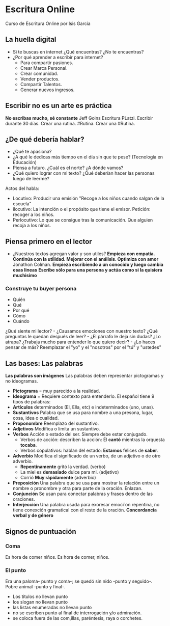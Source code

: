 # Escritura Online
Curso de Escritura Online por Isis García

## La huella digital 
- Si te buscas en internet ¿Qué encuentras? ¿No te encuentras? 
- ¿Por qué aprender a escribir para internet? 
  - Para compartir pasiones.
  - Crear Marca Personal.
  - Crear comunidad.
  - Vender productos. 
  - Compartir Talentos.
  - Generar nuevos ingresos. 

## Escribir no es un arte es práctica
**No escribas mucho, sé constante** Jeff Goins 
Escritura PLatzi. Escribir durante 30 días. Crear una rutina. #Rutina. Crear una #Rutina. 

## ¿De qué debería hablar? 
- ¿Qué te apasiona? 
- ¿A qué le dedicas más tiempo en el día sin que te pese? (Tecnología en Educación)
- Piensa a futuro. ¿Cuál es el norte? ¿A dónde vamos? 
- ¿Qué quiero lograr con mi texto? ¿Qué deberían hacer las personas luego de leerme? 

Actos del habla: 
  - Locutivo:
  Producir una emisión "Recoge a los niños cuando salgan de la escuela"
  - ilocutivo:
  La intención o el propósito que tiene el emisor. Petición: recoger a los niños. 
  - Perlocutivo:
  Lo que se consigue tras la comunicación. Que alguien recoja a los niños. 

## Piensa primero en el lector
- ¿Nuestros textos agregan valor y son utiles? 
**Empieza con empatía. Continúa con la utilidad. Mejorar con el análisis. Optimiza con amor** Jonathon Colman.
**Empieza escribiendo a un conocido y luego cambia esas lineas**
**Escribe sólo para una persona y actúa como si la quisiera muchisimo**

### Construye tu buyer persona
- Quién 
- Qué
- Por qué
- Cómo
- Cuándo

¿Qué siente mi lector? - ¿Causamos emociones con nuestro texto? 
¿Qué preguntas le quedan después de leer? - ¿El párrafo le deja sin dudas? ¿Lo atrapa?
¿Trabaja mucho para entender lo que quiero decir? - ¿Lo haces pensar de más?
Reemplazar el "yo" y el "nosotros" por el "tú" y "ustedes"

## Las bases: Las palabras
**Las palabras son imágenes**
Las palabras deben representar pictogramas y no ideogramas. 
- **Pictograma** = muy parecido a la realidad.
- **Ideograma** = Requiere contexto para entenderlo. 
El español tiene 9 tipos de palabras: 
- **Artículos** determinados (El, Ella, etc) e indeterminados (uno, unas). 
- **Sustantivos** Palabra que se usa para nombre a una presona, lugar, cosa, idea o cualidad. 
- **Proponombre** Reemplazo del sustantivo. 
- **Adjetivos** Modifica o limita un sustantivo. 
- **Verbos** Acción o estado del ser. Siempre debe estar conjugado. 
  - Verbos de acción: describen la acción: Él **cantó** mientras la orquesta **tocaba**. 
  - Verbos copulativos: hablan del estado: **Estamos** felices de **saber**. 
- **Adverbio** Modifica el significado de un verbo, de un adjetivo o de otro adverbio. 
  - **Repentinamente** gritó la verdad. (verbo)
  - La miel es **demasiado** dulce para mi. (adjetivo)
  - Corrió **Muy rápidamente** (adverbio)
- **Preposición** Una palabra que se usa para mostrar la relación entre un nombre o pronombre y otra para parte de la oración. Enlazan. 
- **Conjunción** Se usan para conectar palabras y frases dentro de las oraciones. 
- **Interjección** Una palabra usada para exoresar emoci´on repentina, no tiene conexción gramatical con el resto de la oración. 
**Concordancia verbal y de género**
## Signos de puntuación
### Coma
Es hora de comer niños.
Es hora de comer, niños.
### El punto
Era una paloma- punto y coma-; se quedó sin nido -punto y seguido-. Pobre animal -punto y final-.
- Los titulos no llevan punto
- los slogan no llevan punto
- las listas enumeradas no llevan punto 
- no se escriben punto al final de interrogación y/o admiración. 
- se coloca fuera de las com,illas, paréntesis, raya o corchetes.






















